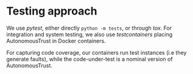 Testing approach
================

We use _pytest_, either directly <code>python -m tests</code>, or through _tox_. For integration and system testing, we also use _testcontainers_ placing AutonomousTrust in Docker containers.

For capturing code coverage, our containers run test instances (i.e they generate faults), while the code-under-test is a nominal version of AutonomousTrust.



